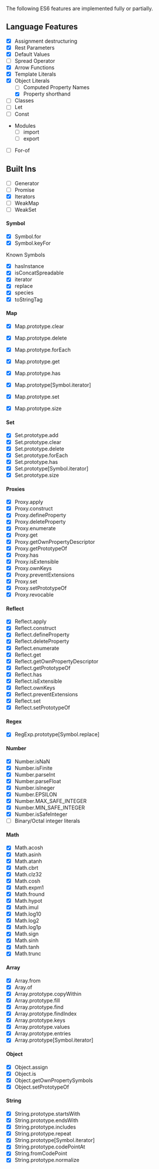 The following ES6 features are implemented fully or partially.

## Language Features
- [x] Assignment destructuring
- [x] Rest Parameters
- [x] Default Values
- [ ] Spread Operator
- [x] Arrow Functions
- [x] Template Literals
- [x] Object Literals
	- [ ] Computed Property Names
	- [x] Property shorthand
- [ ] Classes
- [ ] Let
- [ ] Const
- Modules
	- [ ] import
	- [ ] export
- [ ] For-of
	
## Built Ins
- [ ] Generator
- [ ] Promise
- [x] Iterators
- [ ] WeakMap
- [ ] WeakSet

#### Symbol
- [x] Symbol.for
- [x] Symbol.keyFor

Known Symbols
- [x] hasInstance
- [x] isConcatSpreadable
- [x] iterator
- [x] replace
- [x] species
- [x] toStringTag
	
#### Map
- [x] Map.prototype.clear
- [x] Map.prototype.delete
- [x] Map.prototype.forEach
- [x] Map.prototype.get
- [x] Map.prototype.has
- [x] Map.prototype[Symbol.iterator]
- [x] Map.prototype.set
- [x] Map.prototype.size
	

#### Set
- [x] Set.prototype.add
- [x] Set.prototype.clear
- [x] Set.prototype.delete
- [x] Set.prototype.forEach
- [x] Set.prototype.has
- [x] Set.prototype[Symbol.iterator]
- [x] Set.prototype.size
	
#### Proxies
- [x] Proxy.apply
- [x] Proxy.construct
- [x] Proxy.defineProperty
- [x] Proxy.deleteProperty
- [x] Proxy.enumerate
- [x] Proxy.get
- [x] Proxy.getOwnPropertyDescriptor
- [x] Proxy.getPrototypeOf
- [x] Proxy.has
- [x] Proxy.isExtensible
- [x] Proxy.ownKeys
- [x] Proxy.preventExtensions
- [x] Proxy.set
- [x] Proxy.setPrototypeOf
- [x] Proxy.revocable
	
#### Reflect
- [x] Reflect.apply
- [x] Reflect.construct
- [x] Reflect.defineProperty
- [x] Reflect.deleteProperty
- [x] Reflect.enumerate
- [x] Reflect.get
- [x] Reflect.getOwnPropertyDescriptor
- [x] Reflect.getPrototypeOf
- [x] Reflect.has
- [x] Reflect.isExtensible
- [x] Reflect.ownKeys
- [x] Reflect.preventExtensions
- [x] Reflect.set
- [x] Reflect.setPrototypeOf

#### Regex
- [x] RegExp.prototype[Symbol.replace]

#### Number
- [x] Number.isNaN
- [x] Number.isFinite
- [x] Number.parseInt
- [x] Number.parseFloat
- [x] Number.isIneger
- [x] Number.EPSILON
- [x] Number.MAX_SAFE_INTEGER
- [x] Number.MIN_SAFE_INTEGER
- [x] Number.isSafeInteger
- [ ] Binary/Octal integer literals

#### Math
- [x] Math.acosh
- [x] Math.asinh
- [x] Math.atanh
- [x] Math.cbrt
- [x] Math.clz32
- [x] Math.cosh
- [x] Math.expm1
- [x] Math.fround
- [x] Math.hypot
- [x] Math.imul
- [x] Math.log10
- [x] Math.log2
- [x] Math.log1p
- [x] Math.sign
- [x] Math.sinh
- [x] Math.tanh
- [x] Math.trunc

#### Array
- [x] Array.from
- [x] Aray.of
- [x] Array.prototype.copyWithin
- [x] Array.prototype.fill
- [x] Array.prototype.find
- [x] Array.prototype.findIndex
- [x] Array.prototype.keys
- [x] Array.prototype.values
- [x] Array.prototype.entries
- [x] Array.prototype[Symbol.iterator]

#### Object
- [x] Object.assign
- [x] Object.is
- [x] Object.getOwnPropertySymbols
- [x] Object.setPrototypeOf

#### String
- [x] String.prototype.startsWith
- [x] String.prototype.endsWith
- [x] String.prototype.includes
- [x] String.prototype.repeat
- [x] String.prototype[Symbol.iterator]
- [x] String.prototype.codePointAt
- [x] String.fromCodePoint
- [x] String.prototype.normalize
